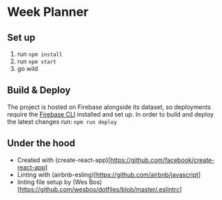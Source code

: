 # Week Planner

## Set up

1. run `npm install`
2. run `npm start`
3. go wild

## Build & Deploy

The project is hosted on Firebase alongside its dataset, so deployments require
the [Firebase CLI](https://firebase.google.com/docs/cli/) installed and set up.
In order to build and deploy the latest changes run: `npm run deploy`

## Under the hood

- Created with (create-react-app)[https://github.com/facebook/create-react-app]
- Linting with (airbnb-esling)[https://github.com/airbnb/javascript]
- linting file setup by (Wes Bos)[https://github.com/wesbos/dotfiles/blob/master/.eslintrc]
